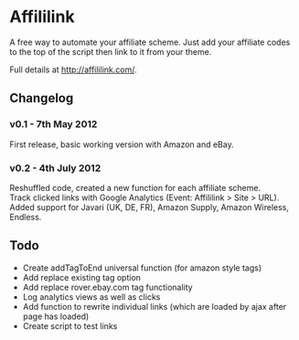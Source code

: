 # Affililink

A free way to automate your affiliate scheme.
Just add your affiliate codes to the top of the script then link to it from your theme.

Full details at http://affililink.com/.

## Changelog
### v0.1 - 7th May 2012
First release, basic working version with Amazon and eBay.

### v0.2 - 4th July 2012
Reshuffled code, created a new function for each affiliate scheme.  
Track clicked links with Google Analytics (Event: Affililink > Site > URL).  
Added support for Javari (UK, DE, FR), Amazon Supply, Amazon Wireless, Endless.

## Todo

* Create addTagToEnd universal function (for amazon style tags)
* Add replace existing tag option
* Add replace rover.ebay.com tag functionality
* Log analytics views as well as clicks
* Add function to rewrite individual links (which are loaded by ajax after page has loaded)
* Create script to test links
